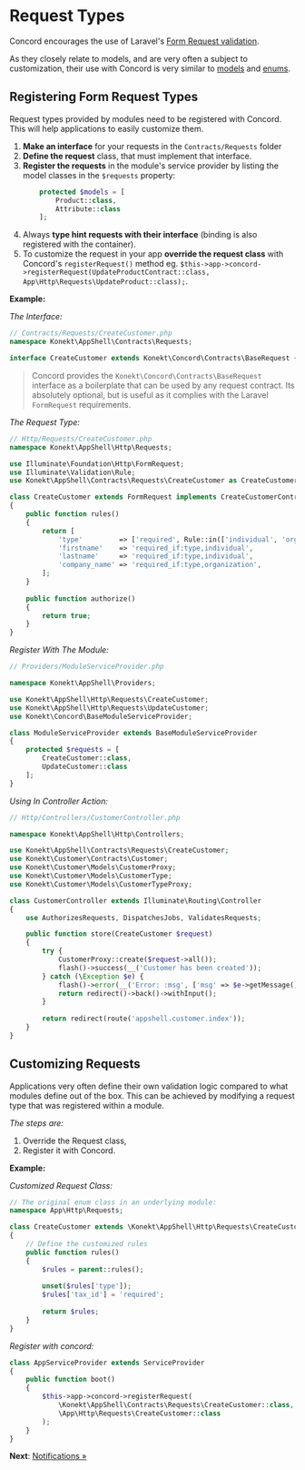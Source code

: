 # Request Types

Concord encourages the use of Laravel's
[Form Request validation](https://laravel.com/docs/5.8/validation#form-request-validation).

As they closely relate to models, and are very often a subject to customization,
their use with Concord is very similar to [models](models.md) and
[enums](enums.md).

## Registering Form Request Types

Request types provided by modules need to be registered with Concord. This will
help applications to easily customize them.

1. **Make an interface** for your requests in the `Contracts/Requests` folder
2. **Define the request** class, that must implement that interface.
3. **Register the requests** in the module's service provider by listing the model classes in the `$requests` property:
    ```php
        protected $models = [
            Product::class,
            Attribute::class
        ];
    ```
4. Always **type hint requests with their interface** (binding is also registered
   with the container).
5. To customize the request in your app **override the request class** with
   Concord's `registerRequest()` method eg.
   `$this->app->concord->registerRequest(UpdateProductContract::class,
   App\Http\Requests\UpdateProduct::class);`.


**Example:**

*The Interface:*
```php
// Contracts/Requests/CreateCustomer.php
namespace Konekt\AppShell\Contracts\Requests;

interface CreateCustomer extends Konekt\Concord\Contracts\BaseRequest {}
```

> Concord provides the `Konekt\Concord\Contracts\BaseRequest` interface as a
> boilerplate that can be used by any request contract. Its absolutely optional,
> but is useful as it complies with the Laravel `FormRequest` requirements.

*The Request Type:*
```php
// Http/Requests/CreateCustomer.php
namespace Konekt\AppShell\Http\Requests;

use Illuminate\Foundation\Http\FormRequest;
use Illuminate\Validation\Rule;
use Konekt\AppShell\Contracts\Requests\CreateCustomer as CreateCustomerContract;

class CreateCustomer extends FormRequest implements CreateCustomerContract
{
    public function rules()
    {
        return [
            'type'         => ['required', Rule::in(['individual', 'organization'])],
            'firstname'    => 'required_if:type,individual',
            'lastname'     => 'required_if:type,individual',
            'company_name' => 'required_if:type,organization',
        ];
    }
    
    public function authorize()
    {
        return true;
    }
}
```

*Register With The Module:*
```php
// Providers/ModuleServiceProvider.php

namespace Konekt\AppShell\Providers;

use Konekt\AppShell\Http\Requests\CreateCustomer;
use Konekt\AppShell\Http\Requests\UpdateCustomer;
use Konekt\Concord\BaseModuleServiceProvider;

class ModuleServiceProvider extends BaseModuleServiceProvider
{
    protected $requests = [
        CreateCustomer::class,
        UpdateCustomer::class
    ];
}
```

*Using In Controller Action:*
```php
// Http/Controllers/CustomerController.php

namespace Konekt\AppShell\Http\Controllers;

use Konekt\AppShell\Contracts\Requests\CreateCustomer;
use Konekt\Customer\Contracts\Customer;
use Konekt\Customer\Models\CustomerProxy;
use Konekt\Customer\Models\CustomerType;
use Konekt\Customer\Models\CustomerTypeProxy;

class CustomerController extends Illuminate\Routing\Controller
{
    use AuthorizesRequests, DispatchesJobs, ValidatesRequests;

    public function store(CreateCustomer $request)
    {
        try {
            CustomerProxy::create($request->all());
            flash()->success(__('Customer has been created'));
        } catch (\Exception $e) {
            flash()->error(__('Error: :msg', ['msg' => $e->getMessage()]));
            return redirect()->back()->withInput();
        }
        
        return redirect(route('appshell.customer.index'));
    }
}
```

## Customizing Requests

Applications very often define their own validation logic compared to what
modules define out of the box. This can be achieved by modifying a request type
that was registered within a module.

*The steps are:*

1. Override the Request class,
2. Register it with Concord.

**Example:**

*Customized Request Class:*
```php
// The original enum class in an underlying module:
namespace App\Http\Requests;

class CreateCustomer extends \Konekt\AppShell\Http\Requests\CreateCustomer
{
    // Define the customized rules
    public function rules()
    {
        $rules = parent::rules();
        
        unset($rules['type']);
        $rules['tax_id'] = 'required';
        
        return $rules;
    }
}
```

*Register with concord:*
```php
class AppServiceProvider extends ServiceProvider
{
    public function boot()
    {
        $this->app->concord->registerRequest(
            \Konekt\AppShell\Contracts\Requests\CreateCustomer::class,
            \App\Http\Requests\CreateCustomer::class
        );
    }
}
```

**Next**: [Notifications &raquo;](notifications.md)
